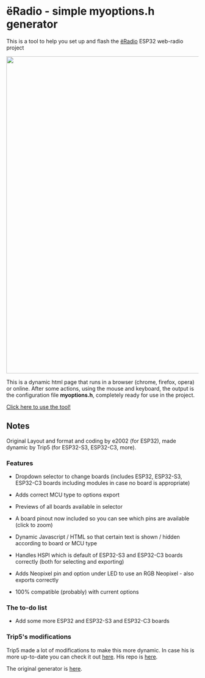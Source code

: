 # ёRadio - simple myoptions.h generator

This is a tool to help you set up and flash the [ёRadio](https://github.com/e2002/yoradio) ESP32 web-radio project

<img src="images/myoptions-generator.jpg" width="830" height="auto">

This is a dynamic html page that runs in a browser (chrome, firefox, opera) or online. After some actions, using the mouse and keyboard, the output is the configuration file **myoptions.h**, completely ready for use in the project.

[Click here to use the tool!](https://trip5.github.io/yoradio-docs/docs/myoptions-generator.html)

## Notes

Original Layout and format and coding by e2002 (for ESP32), made dynamic by Trip5 (for ESP32-S3, ESP32-C3, more).

### Features

* Dropdown selector to change boards (includes ESP32, ESP32-S3, ESP32-C3 boards including modules in case no board is appropriate)

* Adds correct MCU type to options export

* Previews of all boards available in selector

* A board pinout now included so you can see which pins are available (click to zoom)

* Dynamic Javascript / HTML so that certain text is shown / hidden according to board or MCU type

* Handles HSPI which is default of ESP32-S3 and ESP32-C3 boards correctly (both for selecting and exporting)

* Adds Neopixel pin and option under LED to use an RGB Neopixel - also exports correctly

* 100% compatible (probably) with current options

### The to-do list

* Add some more ESP32 and ESP32-S3 and ESP32-C3 boards

### Trip5's modifications

Trip5 made a lot of modifications to make this more dynamic.  In case his is more up-to-date you can check it out
[here](https://trip5.github.io/yoradio-docs/docs/myoptions-generator.html). His repo is [here](https://github.com/trip5/yoradio-docs).

The original generator is [here](https://e2002.github.io/docs/myoptions-generator.html).